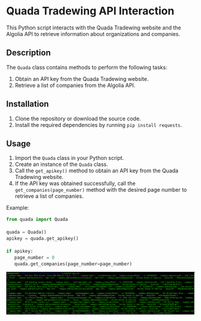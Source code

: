 # Quada Tradewing API Interaction

This Python script interacts with the Quada Tradewing website and the Algolia API to retrieve information about organizations and companies.

## Description

The `Quada` class contains methods to perform the following tasks:

1. Obtain an API key from the Quada Tradewing website.
2. Retrieve a list of companies from the Algolia API.

## Installation

1. Clone the repository or download the source code.
2. Install the required dependencies by running `pip install requests`.

## Usage

1. Import the `Quada` class in your Python script.
2. Create an instance of the `Quada` class.
3. Call the `get_apikey()` method to obtain an API key from the Quada Tradewing website.
4. If the API key was obtained successfully, call the `get_companies(page_number)` method with the desired page number to retrieve a list of companies.

Example:

```python
from quada import Quada

quada = Quada()
apikey = quada.get_apikey()

if apikey:
   page_number = 0
   quada.get_companies(page_number=page_number)
```
![Imagen de ejemplo](algolia.png)
